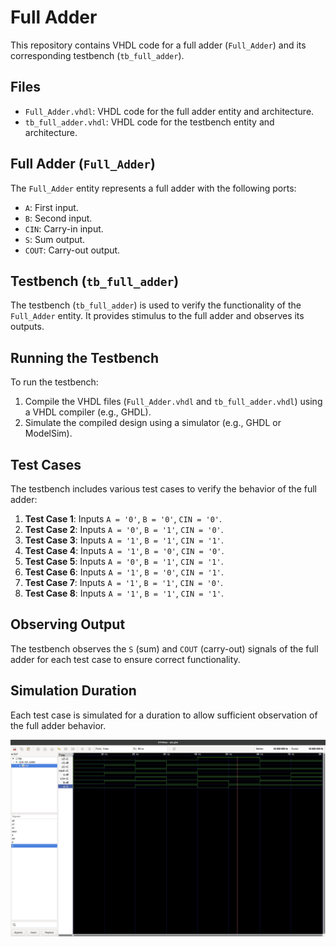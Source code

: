 # Full Adder

This repository contains VHDL code for a full adder (`Full_Adder`) and its corresponding testbench (`tb_full_adder`). 

## Files

- `Full_Adder.vhdl`: VHDL code for the full adder entity and architecture.
- `tb_full_adder.vhdl`: VHDL code for the testbench entity and architecture.

## Full Adder (`Full_Adder`)

The `Full_Adder` entity represents a full adder with the following ports:

- `A`: First input.
- `B`: Second input.
- `CIN`: Carry-in input.
- `S`: Sum output.
- `COUT`: Carry-out output.

## Testbench (`tb_full_adder`)

The testbench (`tb_full_adder`) is used to verify the functionality of the `Full_Adder` entity. It provides stimulus to the full adder and observes its outputs.

## Running the Testbench

To run the testbench:

1. Compile the VHDL files (`Full_Adder.vhdl` and `tb_full_adder.vhdl`) using a VHDL compiler (e.g., GHDL).
2. Simulate the compiled design using a simulator (e.g., GHDL or ModelSim).

## Test Cases

The testbench includes various test cases to verify the behavior of the full adder:

1. **Test Case 1**: Inputs `A = '0'`, `B = '0'`, `CIN = '0'`.
2. **Test Case 2**: Inputs `A = '0'`, `B = '1'`, `CIN = '0'`.
3. **Test Case 3**: Inputs `A = '1'`, `B = '1'`, `CIN = '1'`.
4. **Test Case 4**: Inputs `A = '1'`, `B = '0'`, `CIN = '0'`.
5. **Test Case 5**: Inputs `A = '0'`, `B = '1'`, `CIN = '1'`.
6. **Test Case 6**: Inputs `A = '1'`, `B = '0'`, `CIN = '1'`.
7. **Test Case 7**: Inputs `A = '1'`, `B = '1'`, `CIN = '0'`.
8. **Test Case 8**: Inputs `A = '1'`, `B = '1'`, `CIN = '1'`.

## Observing Output

The testbench observes the `S` (sum) and `COUT` (carry-out) signals of the full adder for each test case to ensure correct functionality.

## Simulation Duration

Each test case is simulated for a duration to allow sufficient observation of the full adder behavior.

![Simulation Results](https://github.com/Aayush518/Embedded-System-VHDL/blob/main/src/Lab_full/Screenshot%202024-02-10%20at%2015.19.54.png "Simulation Results")

